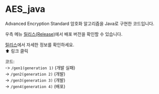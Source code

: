 # AES_java

Advanced Encryption Standard 암호화 알고리즘을 Java로 구현한 코드입니다.

우측 메뉴 [릴리스(Release)](https://github.com/rlawjddnr0523/AES_java/releases)에서 배포 버전을 확인할 수 있습니다. 

[릴리스](https://github.com/rlawjddnr0523/AES_java/releases)에서 자세한 정보를 확인하세요.<br>
⬆️ 링크 클릭

코드:<br>
-> `/gen1(generation 1)` (개발 실패)<br>
-> `/gen2(generation 2)` (개발)<br>
-> `/gen3(generation 3)` (개발)<br>
-> `/gen4(generation 4)` (배포) <br>
